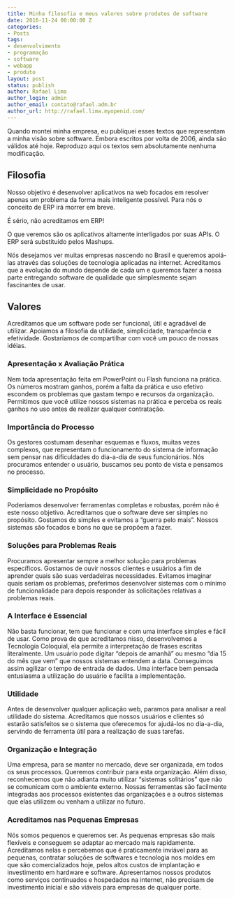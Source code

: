 ```yaml
---
title: Minha filosofia e meus valores sobre produtos de software
date: 2016-11-24 00:00:00 Z
categories:
- Posts
tags:
- desenvolvimento
- programação
- software
- webapp
- produto
layout: post
status: publish
author: Rafael Lima
author_login: admin
author_email: contato@rafael.adm.br
author_url: http://rafael.lima.myopenid.com/
---
```


Quando montei minha empresa, eu publiquei esses textos que representam a minha visão sobre software. Embora escritos por volta de 2006, ainda são válidos até hoje. Reproduzo aqui os textos sem absolutamente nenhuma modificação.

## Filosofia

Nosso objetivo é desenvolver aplicativos na web focados em resolver apenas um problema da forma mais inteligente possível. Para nós o conceito de ERP irá morrer em breve.



É sério, não acreditamos em ERP!



O que veremos são os aplicativos altamente interligados por suas APIs. O ERP será substituido pelos Mashups.



Nós desejamos ver muitas empresas nascendo no Brasil e queremos apoiá-las através das soluções de tecnologia aplicadas na internet. Acreditamos que a evolução do mundo depende de cada um e queremos fazer a nossa parte entregando software de qualidade que simplesmente sejam fascinantes de usar.

## Valores

Acreditamos que um software pode ser funcional, útil e agradável de utilizar. Apoiamos a filosofia da utilidade, simplicidade, transparência e efetividade. Gostaríamos de compartilhar com você um pouco de nossas idéias.



### Apresenta&ccedil;&atilde;o x Avalia&ccedil;&atilde;o Pr&aacute;tica

Nem toda apresentação feita em PowerPoint ou Flash funciona na prática. Os números mostram ganhos, porém a falta da prática e uso efetivo escondem os problemas que gastam tempo e recursos da organização. Permitimos que você utilize nossos sistemas na prática e perceba os reais ganhos no uso antes de realizar qualquer contratação.



### Import&acirc;ncia do Processo

Os gestores costumam desenhar esquemas e fluxos, muitas vezes complexos, que representam o funcionamento do sistema de informação sem pensar nas dificuldades do dia-a-dia de seus funcionários. Nós procuramos entender o usuário, buscamos seu ponto de vista e pensamos no processo.



### Simplicidade no Prop&oacute;sito

Poderíamos desenvolver ferramentas completas e robustas, porém não é este nosso objetivo. Acreditamos que o software deve ser simples no propósito. Gostamos do simples e evitamos a “guerra pelo mais”. Nossos sistemas são focados e bons no que se propõem a fazer.



### Solu&ccedil;&otilde;es para Problemas Reais

Procuramos apresentar sempre a melhor solução para problemas específicos. Gostamos de ouvir nossos clientes e usuários a fim de aprender quais são suas verdadeiras necessidades. Evitamos imaginar quais seriam os problemas, preferimos desenvolver sistemas com o mínimo de funcionalidade para depois responder às solicitações relativas a problemas reais.



### A Interface &eacute; Essencial

Não basta funcionar, tem que funcionar e com uma interface simples e fácil de usar. Como prova de que acreditamos nisso, desenvolvemos a Tecnologia Coloquial, ela permite a interpretação de frases escritas literalmente. Um usuário pode digitar “depois de amanhã” ou mesmo “dia 15 do mês que vem” que nossos sistemas entendem a data. Conseguimos assim agilizar o tempo de entrada de dados. Uma interface bem pensada entusiasma a utilização do usuário e facilita a implementação.



### Utilidade

Antes de desenvolver qualquer aplicação web, paramos para analisar a real utilidade do sistema. Acreditamos que nossos usuários e clientes só estarão satisfeitos se o sistema que oferecemos for ajudá-los no dia-a-dia, servindo de ferramenta útil para a realização de suas tarefas.



### Organiza&ccedil;&atilde;o e Integra&ccedil;&atilde;o

Uma empresa, para se manter no mercado, deve ser organizada, em todos os seus processos. Queremos contribuir para esta organização. Além disso, reconhecemos que não adianta muito utilizar “sistemas solitários” que não se comunicam com o ambiente externo. Nossas ferramentas são facilmente integradas aos processos existentes das organizações e a outros sistemas que elas utilizem ou venham a utilizar no futuro.



### Acreditamos nas Pequenas Empresas

Nós somos pequenos e queremos ser. As pequenas empresas são mais flexíveis e conseguem se adaptar ao mercado mais rapidamente. Acreditamos nelas e percebemos que é praticamente inviável para as pequenas, contratar soluções de softwares e tecnologia nos moldes em que são comercializados hoje, pelos altos custos de implantação e investimento em hardware e software. Apresentamos nossos produtos como serviços continuados e hospedados na internet, não precisam de investimento inicial e são viáveis para empresas de qualquer porte.
